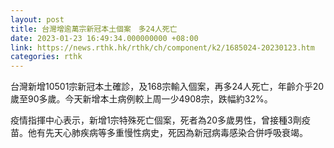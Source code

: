 ```yaml
---
layout: post
title: 台灣增逾萬宗新冠本土個案　多24人死亡
date: 2023-01-23 16:49:34.000000000 +08:00
link: https://news.rthk.hk/rthk/ch/component/k2/1685024-20230123.htm
categories: rthk
---
```


台灣新增10501宗新冠本土確診，及168宗輸入個案，再多24人死亡，年齡介乎20歲至90多歲。今天新增本土病例較上周一少4908宗，跌幅約32%。

疫情指揮中心表示，新增1宗特殊死亡個案，死者為20多歲男性，曾接種3劑疫苗。他有先天心肺疾病等多重慢性病史，死因為新冠病毒感染合併呼吸衰竭。
